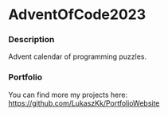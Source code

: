 # AdventOfCode2023

### Description
Advent calendar of programming puzzles.

### Portfolio
You can find more my projects here: https://github.com/LukaszKk/PortfolioWebsite
